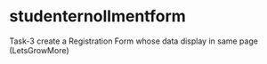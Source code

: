 # studenternollmentform
Task-3 create a Registration Form whose data display in same page (LetsGrowMore)
